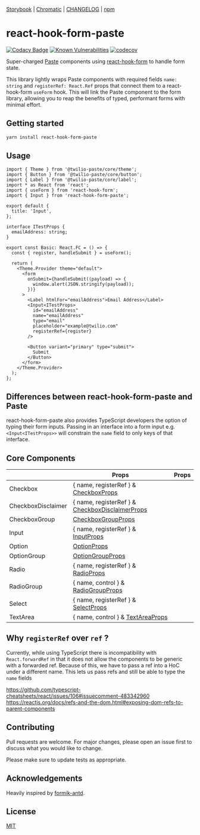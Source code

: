 [Storybook](https://vnguyen94.github.io/react-hook-form-paste) | [Chromatic](https://www.chromatic.com/builds?appId=5f34d4bd7c13f1002276b19d) | [CHANGELOG](https://github.com/vnguyen94/react-hook-form-paste/releases) | [npm](https://www.npmjs.com/package/react-hook-form-paste)

# react-hook-form-paste

[![Codacy Badge](https://api.codacy.com/project/badge/Grade/f9176f69724e4126bfc1c661883a4570)](https://app.codacy.com/manual/vnguyen/react-hook-form-paste?utm_source=github.com&utm_medium=referral&utm_content=vnguyen94/react-hook-form-paste&utm_campaign=Badge_Grade_Dashboard)
[![Known Vulnerabilities](https://snyk.io/test/github/vnguyen94/react-hook-form-paste/badge.svg?targetFile=package.json)](https://snyk.io/test/github/vnguyen94/react-hook-form-paste?targetFile=package.json)
[![codecov](https://codecov.io/gh/vnguyen94/react-hook-form-paste/branch/master/graph/badge.svg)](https://codecov.io/gh/vnguyen94/react-hook-form-paste)

Super-charged [Paste](https://paste.twilio.design) components using [react-hook-form](https://github.com/react-hook-form/react-hook-form) to handle form state.

This library lightly wraps Paste components with required fields `name: string` and `registerRef: React.Ref` props that connect them to a react-hook-form `useForm` hook. This will link the Paste component to the form library, allowing you to reap the benefits of typed, performant forms with minimal effort.

## Getting started

```bash
yarn install react-hook-form-paste
```

## Usage

```tsx
import { Theme } from '@twilio-paste/core/theme';
import { Button } from '@twilio-paste/core/button';
import { Label } from '@twilio-paste/core/label';
import * as React from 'react';
import { useForm } from 'react-hook-form';
import { Input } from 'react-hook-form-paste';

export default {
  title: 'Input',
};

interface ITestProps {
  emailAddress: string;
}

export const Basic: React.FC = () => {
  const { register, handleSubmit } = useForm();

  return (
    <Theme.Provider theme="default">
      <form
        onSubmit={handleSubmit((payload) => {
          window.alert(JSON.stringify(payload));
        })}
      >
        <Label htmlFor="emailAddress">Email Address</Label>
        <Input<ITestProps>
          id="emailAddress"
          name="emailAddress"
          type="email"
          placeholder="example@twilio.com"
          registerRef={register}
        />

        <Button variant="primary" type="submit">
          Submit
        </Button>
      </form>
    </Theme.Provider>
  );
};

```

## Differences between react-hook-form-paste and Paste

react-hook-form-paste also provides TypeScript developers the option of typing their form inputs. Passing in an interface into a form input e.g. `<Input<ITestProps>>` will constrain the `name` field to only keys of that interface.



## Core Components

|                    | Props                   | Props                                                                                                                   |
| ------------------ | ---------------------- | ----------------------------------------------------------------------------------------------------------------------- |
| Checkbox           | { name, registerRef } & [CheckboxProps](https://paste.twilio.design/components/checkbox#checkbox-props)                          |
| CheckboxDisclaimer           | { name, registerRef } & [CheckboxDisclaimerProps](https://paste.twilio.design/components/checkbox#checkboxdisclaimer-props)                          |
| CheckboxGroup           | [CheckboxGroupProps](https://paste.twilio.design/components/checkbox#checkboxgroup-props)                          |
| Input           | { name, registerRef } & [InputProps](https://paste.twilio.design/components/input#input-props)                          |
| Option           | [OptionProps](https://paste.twilio.design/components/select#option-props)                          |
| OptionGroup           | [OptionGroupProps](https://paste.twilio.design/components/select#optiongroup-props)                          |
| Radio           | { name, registerRef } & [RadioProps](https://paste.twilio.design/components/radio-group#radio-props)                          |
| RadioGroup           | { name, control } & [RadioGroupProps](https://paste.twilio.design/components/radio-group#radiogroup-props)                          |
| Select           | { name, registerRef } & [SelectProps](https://paste.twilio.design/components/select#select-props)                          |
| TextArea           | { name, control } & [TextAreaProps](https://paste.twilio.design/components/textarea#textarea-props)                          |

## Why `registerRef` over `ref` ?

Currently, while using TypeScript there is incompatibility with `React.forwardRef` in that it does not allow the components to be generic with a forwarded ref. Because of this, we have to pass a ref into a HoC under a different name. This lets us pass refs and still be able to type the `name` fields

https://github.com/typescript-cheatsheets/react/issues/106#issuecomment-483342960
https://reactjs.org/docs/refs-and-the-dom.html#exposing-dom-refs-to-parent-components

## Contributing

Pull requests are welcome. For major changes, please open an issue first to discuss what you would like to change.

Please make sure to update tests as appropriate.

## Acknowledgements

Heavily inspired by [formik-antd](https://github.com/jannikbuschke/formik-antd/).

## License

[MIT](https://choosealicense.com/licenses/mit/)
